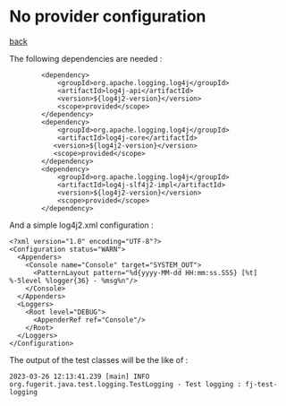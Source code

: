 # No provider configuration

[back](README.md)

The following dependencies are needed : 

```
		<dependency>
		    <groupId>org.apache.logging.log4j</groupId>
		    <artifactId>log4j-api</artifactId>
		    <version>${log4j2-version}</version>
		    <scope>provided</scope>
		</dependency>
		<dependency>
		    <groupId>org.apache.logging.log4j</groupId>
		    <artifactId>log4j-core</artifactId>
		   <version>${log4j2-version}</version>
		   <scope>provided</scope>
		</dependency>
		<dependency>
		    <groupId>org.apache.logging.log4j</groupId>
		    <artifactId>log4j-slf4j2-impl</artifactId>
		    <version>${log4j2-version}</version>
		    <scope>provided</scope>
		</dependency>
```

And a simple log4j2.xml configuration : 

```
<?xml version="1.0" encoding="UTF-8"?>
<Configuration status="WARN">
  <Appenders>
    <Console name="Console" target="SYSTEM_OUT">
      <PatternLayout pattern="%d{yyyy-MM-dd HH:mm:ss.SSS} [%t] %-5level %logger{36} - %msg%n"/>
    </Console>
  </Appenders>
  <Loggers>
    <Root level="DEBUG">
      <AppenderRef ref="Console"/>
    </Root>
  </Loggers>
</Configuration>
```

The output of the test classes will be the like of : 

```
2023-03-26 12:13:41.239 [main] INFO  org.fugerit.java.test.logging.TestLogging - Test logging : fj-test-logging
```